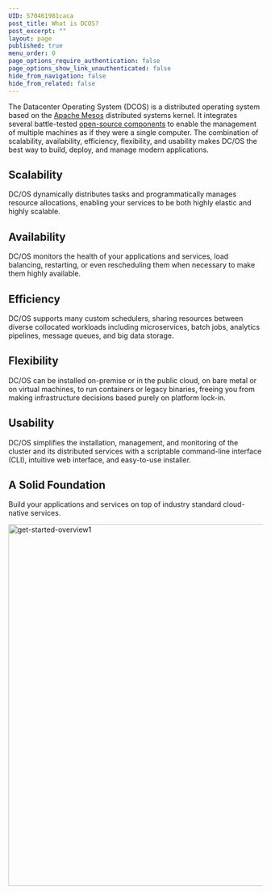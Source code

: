 ```yaml
---
UID: 570461981caca
post_title: What is DCOS?
post_excerpt: ""
layout: page
published: true
menu_order: 0
page_options_require_authentication: false
page_options_show_link_unauthenticated: false
hide_from_navigation: false
hide_from_related: false
---
```

The Datacenter Operating System (DCOS) is a distributed operating system based on the <a href="https://mesosphere.com/why-mesos/" target="_blank">Apache Mesos</a> distributed systems kernel. It integrates several battle-tested [open-source components][1] to enable the management of multiple machines as if they were a single computer. The combination of scalability, availability, efficiency, flexibility, and usability makes DC/OS the best way to build, deploy, and manage modern applications.

## Scalability

DC/OS dynamically distributes tasks and programmatically manages resource allocations, enabling your services to be both highly elastic and highly scalable.

## Availability

DC/OS monitors the health of your applications and services, load balancing, restarting, or even rescheduling them when necessary to make them highly available.

## Efficiency

DC/OS supports many custom schedulers, sharing resources between diverse collocated workloads including microservices, batch jobs, analytics pipelines, message queues, and big data storage.

## Flexibility

DC/OS can be installed on-premise or in the public cloud, on bare metal or on virtual machines, to run containers or legacy binaries, freeing you from making infrastructure decisions based purely on platform lock-in.

## Usability

DC/OS simplifies the installation, management, and monitoring of the cluster and its distributed services with a scriptable command-line interface (CLI), intuitive web interface, and easy-to-use installer.

## A Solid Foundation

Build your applications and services on top of industry standard cloud-native services.

<a href="/wp-content/uploads/2015/12/get-started-overview1.jpg" rel="attachment wp-att-3006"><img src="/wp-content/uploads/2015/12/get-started-overview1.jpg" alt="get-started-overview1" width="914" height="716" class="alignnone size-full wp-image-3006" /></a>

 [1]: /overview/components/